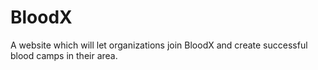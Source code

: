 # BloodX
A website which will let organizations join BloodX and create successful blood camps in their area.
